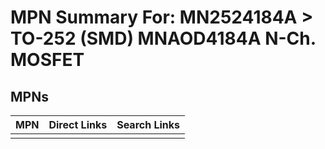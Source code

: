 



# MPN Summary For: MN2524184A > TO-252 (SMD) MNAOD4184A N-Ch. MOSFET

## MPNs
  

|MPN|Direct Links|Search Links|
| :--- | :--- | :--- |
||||
